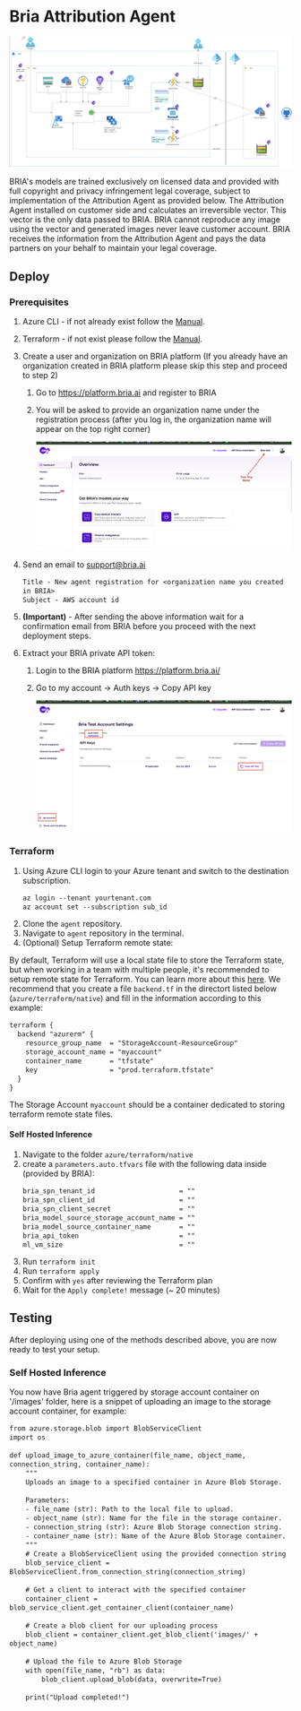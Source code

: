# Bria Attribution Agent
![alt text](./assets/architecture.png)

BRIA's models are trained exclusively on licensed data and provided with full copyright and privacy infringement legal coverage, subject to implementation of the Attribution Agent as provided below. The Attribution Agent installed on customer side and calculates an irreversible vector. This vector is the only data passed to BRIA. BRIA cannot reproduce any image using the vector and generated images never leave customer account. BRIA receives the information from the Attribution Agent and pays the data partners on your behalf to maintain your legal coverage.

## Deploy

### Prerequisites
1. Azure CLI - if not already exist follow the [Manual](https://learn.microsoft.com/en-us/cli/azure/install-azure-cli).
2. Terraform - if not exist please follow the [Manual](https://developer.hashicorp.com/terraform/tutorials/aws-get-started/install-cli).
3. Create a user and organization on BRIA platform (If you already have an organization created in BRIA platform please skip this step and proceed to step 2)
    1. Go to https://platform.bria.ai and register to BRIA
    2. You will be asked to provide an organization name under the registration process (after you log in, the organization name will appear on the top right corner)

        ![alt text](./assets/home_page.png)

4.  Send an email to support@bria.ai
    ```Plain
    Title - New agent registration for <organization name you created in BRIA>
    Subject - AWS account id
    ```
5. **(Important)** - After sending the above information wait for a confirmation email from BRIA before you proceed with the next deployment steps. 

6. Extract your BRIA private API token:
    1. Login to the BRIA platform https://platform.bria.ai/
    2. Go to my account -> Auth keys -> Copy API key
    
        ![alt text](./assets/api_key_page.png)


### Terraform

1. Using Azure CLI login to your Azure tenant and switch to the destination subscription.
    ```
    az login --tenant yourtenant.com
    az account set --subscription sub_id
    ```
2. Clone the `agent` repository.
3. Navigate to `agent` repository in the terminal.
4. (Optional) Setup Terraform remote state:

By default, Terraform will use a local state file to store the Terraform state, but when working in a team with multiple people, it's recommended to setup remote state for Terraform. You can learn more about this [here](https://developer.hashicorp.com/terraform/language/settings/backends/azurerm). We recommend that you create a file `backend.tf` in the directort listed below (`azure/terraform/native`) and fill in the information according to this example:

```
terraform {
  backend "azurerm" {
    resource_group_name  = "StorageAccount-ResourceGroup"
    storage_account_name = "myaccount"
    container_name       = "tfstate"
    key                  = "prod.terraform.tfstate"
  }
}
```

The Storage Account `myaccount` should be a container dedicated to storing terraform remote state files.

#### Self Hosted Inference

1. Navigate to the folder `azure/terraform/native`
2. create a `parameters.auto.tfvars` file with the following data inside (provided by BRIA):
    ```
    bria_spn_tenant_id                     = ""
    bria_spn_client_id                     = ""
    bria_spn_client_secret                 = ""
    bria_model_source_storage_account_name = ""
    bria_model_source_container_name       = ""
    bria_api_token                         = ""
    ml_vm_size                             = ""
    ```
3. Run `terraform init`
4. Run `terraform apply`
5. Confirm with `yes` after reviewing the Terraform plan
6. Wait for the `Apply complete!` message (~ 20 minutes)

## Testing
After deploying using one of the methods described above, you are now ready to test your setup.

### Self Hosted Inference
You now have Bria agent triggered by storage account container on '/images' folder, here is a snippet of uploading an image to the storage account container, for example:

```
from azure.storage.blob import BlobServiceClient
import os

def upload_image_to_azure_container(file_name, object_name, connection_string, container_name):
    """
    Uploads an image to a specified container in Azure Blob Storage.

    Parameters:
    - file_name (str): Path to the local file to upload.
    - object_name (str): Name for the file in the storage container.
    - connection_string (str): Azure Blob Storage connection string.
    - container_name (str): Name of the Azure Blob Storage container.
    """
    # Create a BlobServiceClient using the provided connection string
    blob_service_client = BlobServiceClient.from_connection_string(connection_string)

    # Get a client to interact with the specified container
    container_client = blob_service_client.get_container_client(container_name)

    # Create a blob client for our uploading process
    blob_client = container_client.get_blob_client('images/' + object_name)

    # Upload the file to Azure Blob Storage
    with open(file_name, "rb") as data:
        blob_client.upload_blob(data, overwrite=True)
    
    print("Upload completed!")
```
